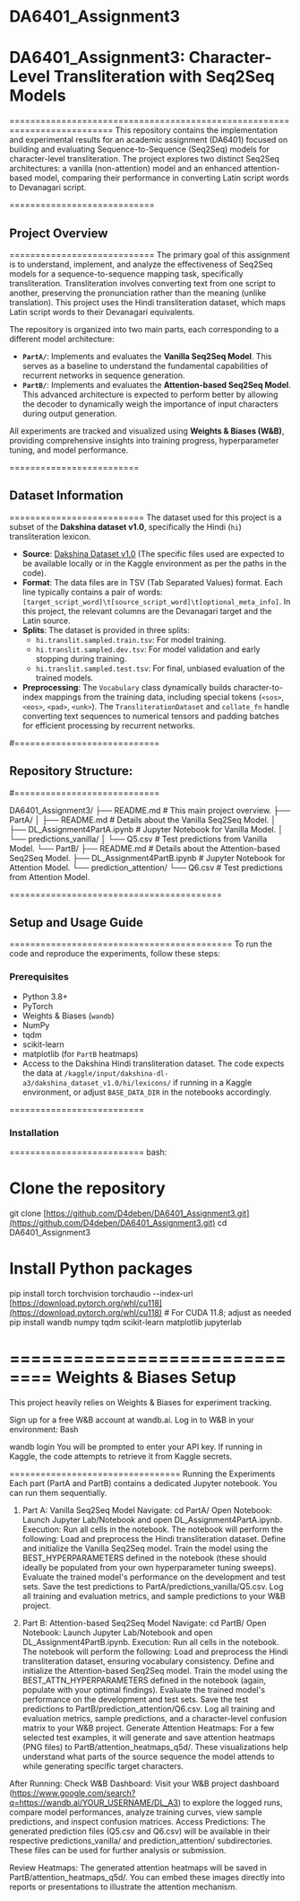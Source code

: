 # DA6401_Assignment3

# DA6401_Assignment3: Character-Level Transliteration with Seq2Seq Models
==========================================================================
This repository contains the implementation and experimental results for an academic assignment (DA6401) focused on building and evaluating Sequence-to-Sequence (Seq2Seq) models for character-level transliteration. The project explores two distinct Seq2Seq architectures: a vanilla (non-attention) model and an enhanced attention-based model, comparing their performance in converting Latin script words to Devanagari script.


============================
## Project Overview
============================
The primary goal of this assignment is to understand, implement, and analyze the effectiveness of Seq2Seq models for a sequence-to-sequence mapping task, specifically transliteration. Transliteration involves converting text from one script to another, preserving the pronunciation rather than the meaning (unlike translation). This project uses the Hindi transliteration dataset, which maps Latin script words to their Devanagari equivalents.

The repository is organized into two main parts, each corresponding to a different model architecture:

* **`PartA/`**: Implements and evaluates the **Vanilla Seq2Seq Model**. This serves as a baseline to understand the fundamental capabilities of recurrent networks in sequence generation.
* **`PartB/`**: Implements and evaluates the **Attention-based Seq2Seq Model**. This advanced architecture is expected to perform better by allowing the decoder to dynamically weigh the importance of input characters during output generation.

All experiments are tracked and visualized using **Weights & Biases (W&B)**, providing comprehensive insights into training progress, hyperparameter tuning, and model performance.

=========================
## Dataset Information
==========================
The dataset used for this project is a subset of the **Dakshina dataset v1.0**, specifically the Hindi (`hi`) transliteration lexicon.

* **Source**: [Dakshina Dataset v1.0](https://storage.googleapis.com/sanskrit_data/dakshina_dataset_v1.0.tar) (The specific files used are expected to be available locally or in the Kaggle environment as per the paths in the code).
* **Format**: The data files are in TSV (Tab Separated Values) format. Each line typically contains a pair of words: `[target_script_word]\t[source_script_word]\t[optional_meta_info]`. In this project, the relevant columns are the Devanagari target and the Latin source.
* **Splits**: The dataset is provided in three splits:
    * `hi.translit.sampled.train.tsv`: For model training.
    * `hi.translit.sampled.dev.tsv`: For model validation and early stopping during training.
    * `hi.translit.sampled.test.tsv`: For final, unbiased evaluation of the trained models.
* **Preprocessing**: The `Vocabulary` class dynamically builds character-to-index mappings from the training data, including special tokens (`<sos>`, `<eos>`, `<pad>`, `<unk>`). The `TransliterationDataset` and `collate_fn` handle converting text sequences to numerical tensors and padding batches for efficient processing by recurrent networks.



#============================
## Repository Structure:    #
#============================

DA6401_Assignment3/
├── README.md                      # This main project overview.
├── PartA/
│   ├── README.md                  # Details about the Vanilla Seq2Seq Model.
│   ├── DL_Assignment4PartA.ipynb  # Jupyter Notebook for Vanilla Model.
│   └── predictions_vanilla/
│       └── Q5.csv                 # Test predictions from Vanilla Model.
└── PartB/
├── README.md                  # Details about the Attention-based Seq2Seq Model.
├── DL_Assignment4PartB.ipynb  # Jupyter Notebook for Attention Model.
└── prediction_attention/
└── Q6.csv                 # Test predictions from Attention Model.


=========================================
## Setup and Usage Guide
===========================================
To run the code and reproduce the experiments, follow these steps:

### Prerequisites

* Python 3.8+
* PyTorch
* Weights & Biases (`wandb`)
* NumPy
* tqdm
* scikit-learn
* matplotlib (for `PartB` heatmaps)
* Access to the Dakshina Hindi transliteration dataset. The code expects the data at `/kaggle/input/dakshina-dl-a3/dakshina_dataset_v1.0/hi/lexicons/` if running in a Kaggle environment, or adjust `BASE_DATA_DIR` in the notebooks accordingly.


==========================
### Installation
==========================
bash:
# Clone the repository
git clone [https://github.com/D4deben/DA6401_Assignment3.git](https://github.com/D4deben/DA6401_Assignment3.git)
cd DA6401_Assignment3

# Install Python packages
pip install torch torchvision torchaudio --index-url [https://download.pytorch.org/whl/cu118](https://download.pytorch.org/whl/cu118) # For CUDA 11.8; adjust as needed
pip install wandb numpy tqdm scikit-learn matplotlib jupyterlab




==============================
Weights & Biases Setup
==============================
This project heavily relies on Weights & Biases for experiment tracking.

Sign up for a free W&amp;B account at wandb.ai.
Log in to W&amp;B in your environment:
Bash

wandb login
You will be prompted to enter your API key. If running in Kaggle, the code attempts to retrieve it from Kaggle secrets.




=================================
Running the Experiments
Each part (PartA and PartB) contains a dedicated Jupyter notebook. You can run them sequentially.




1. Part A: Vanilla Seq2Seq Model
Navigate: cd PartA/
Open Notebook: Launch Jupyter Lab/Notebook and open DL_Assignment4PartA.ipynb.
Execution: Run all cells in the notebook.
The notebook will perform the following:
Load and preprocess the Hindi transliteration dataset.
Define and initialize the Vanilla Seq2Seq model.
Train the model using the BEST_HYPERPARAMETERS defined in the notebook (these should ideally be populated from your own hyperparameter tuning sweeps).
Evaluate the trained model's performance on the development and test sets.
Save the test predictions to PartA/predictions_vanilla/Q5.csv.
Log all training and evaluation metrics, and sample predictions to your W&amp;B project.


2. Part B: Attention-based Seq2Seq Model
Navigate: cd PartB/
Open Notebook: Launch Jupyter Lab/Notebook and open DL_Assignment4PartB.ipynb.
Execution: Run all cells in the notebook.
The notebook will perform the following:
Load and preprocess the Hindi transliteration dataset, ensuring vocabulary consistency.
Define and initialize the Attention-based Seq2Seq model.
Train the model using the BEST_ATTN_HYPERPARAMETERS defined in the notebook (again, populate with your optimal findings).
Evaluate the trained model's performance on the development and test sets.
Save the test predictions to PartB/prediction_attention/Q6.csv.
Log all training and evaluation metrics, sample predictions, and a character-level confusion matrix to your W&amp;B project.
Generate Attention Heatmaps: For a few selected test examples, it will generate and save attention heatmaps (PNG files) to PartB/attention_heatmaps_q5d/. These visualizations help understand what parts of the source sequence the model attends to while generating specific target characters.


After Running:
Check W&amp;B Dashboard: Visit your W&amp;B project dashboard (https://www.google.com/search?q=https://wandb.ai/YOUR_USERNAME/DL_A3) to explore the logged runs, compare model performances, analyze training curves, view sample predictions, and inspect confusion matrices.
Access Predictions: The generated prediction files (Q5.csv and Q6.csv) will be available in their respective predictions_vanilla/ and prediction_attention/ subdirectories. These files can be used for further analysis or submission.

Review Heatmaps: The generated attention heatmaps will be saved in PartB/attention_heatmaps_q5d/. You can embed these images directly into reports or presentations to illustrate the attention mechanism.

